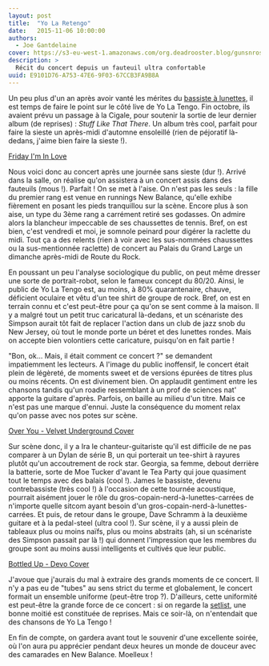 ```yaml
---
layout: post
title:  "Yo La Retengo"
date:   2015-11-06 10:00:00
authors: 
  - Joe Gantdelaine
cover: https://s3-eu-west-1.amazonaws.com/org.deadrooster.blog/gunsnroses.jpg
description: >
  Récit du concert depuis un fauteuil ultra confortable
uuid: E9101D76-A753-47E6-9F03-67CCB3FA9B8A
---
```


Un peu plus d'un an après avoir vanté les mérites du [bassiste à lunettes](http://www.deadrooster.org/Yo-La-Dumpo), il est temps de faire le point sur le côté live de Yo La Tengo. Fin octobre, ils avaient prévu un passage à la Cigale, pour soutenir la sortie de leur dernier album (de reprises) : *Stuff Like That There*. Un album très cool, parfait pour faire la sieste un après-midi d'automne ensoleillé (rien de péjoratif là-dedans, j'aime bien faire la sieste !).

[Friday I'm In Love](https://www.youtube.com/watch?v=jJwTSTlpsak)

Nous voici donc au concert après une journée sans sieste (dur&nbsp;!). Arrivé dans la salle, on réalise qu'on assistera à un concert assis dans des fauteuils (mous&nbsp;!). Parfait ! On se met à l'aise. On n'est pas les seuls : la fille du premier rang est venue en runnings New Balance, qu'elle exhibe fièrement en posant les pieds tranquillou sur la scène. Encore plus à son aise, un type du 3ème rang a carrément retiré ses godasses. On admire alors la blancheur impeccable de ses chaussettes de tennis. Bref, on est bien, c'est vendredi et moi, je somnole peinard pour digérer la raclette du midi. Tout ça a des relents (rien à voir avec les sus-nommées chaussettes ou la sus-mentionnée raclette) de concert au Palais du Grand Large un dimanche après-midi de Route du Rock.

En poussant un peu l'analyse sociologique du public, on peut même dresser une sorte de portrait-robot, selon le fameux concept du 80/20. Ainsi, le public de Yo La Tengo est, au moins, à 80% quarantenaire, chauve, déficient oculaire et vêtu d'un tee shirt de groupe de rock. Bref, on est en terrain connu et c'est peut-être pour ça qu'on se sent comme à la maison. Il y a malgré tout un petit truc caricatural là-dedans, et un scénariste des Simpson aurait tôt fait de replacer l'action dans un club de jazz snob du New Jersey, où tout le monde porte un béret et des lunettes rondes. Mais on accepte bien volontiers cette caricature, puisqu'on en fait partie !

"Bon, ok... Mais, il était comment ce concert ?" se demandent impatiemment les lecteurs. A l'image du public inoffensif, le concert était plein de légèreté, de moments sweet et de versions épurées de titres plus ou moins récents. On est divinement bien. On applaudit gentiment entre les chansons tandis qu'un roadie ressemblant à un prof de sciences nat' apporte la guitare d'après. Parfois, on baille au milieu d'un titre. Mais ce n'est pas une marque d'ennui. Juste la conséquence du moment relax qu'on passe avec nos potes sur scène. 

[Over You - Velvet Underground Cover](https://www.youtube.com/watch?v=UbHnyPV8UU4)

Sur scène donc, il y a Ira le chanteur-guitariste qu'il est difficile de ne pas comparer à un Dylan de série B, un qui porterait un tee-shirt à rayures plutôt qu'un accoutrement de rock star. Georgia, sa femme, debout derrière la batterie, sorte de Moe Tucker d'avant le Tea Party qui joue quasiment tout le temps avec des balais (cool !). James le bassiste, devenu contrebassiste (très cool !) à l'occasion de cette tournée acoustique, pourrait aisément jouer le rôle du gros-copain-nerd-à-lunettes-carrées de n'importe quelle sitcom ayant besoin d'un gros-copain-nerd-à-lunettes-carrées. Et puis, de retour dans le groupe, Dave Schramm à la deuxième guitare et à la pedal-steel (ultra cool !). Sur scène, il y a aussi plein de tableaux plus ou moins naïfs, plus ou moins abstraits (ah, si un scénariste des Simpson passait par là !) qui donnent l'impression que les membres du groupe sont au moins aussi intelligents et cultivés que leur public.

[Bottled Up - Devo Cover](https://www.youtube.com/watch?v=khnidn-AFoI)

J'avoue que j'aurais du mal à extraire des grands moments de ce concert. Il n'y a pas eu de "tubes" au sens strict du terme et globalement, le concert formait un ensemble uniforme (peut-être trop ?). D'ailleurs, cette uniformité est peut-être la grande force de ce concert : si on regarde la [setlist](http://www.setlist.fm/setlist/yo-la-tengo/2015/la-cigale-paris-france-bf58142.html), une bonne moitié est constituée de reprises. Mais ce soir-là, on n'entendait que des chansons de Yo La Tengo !

En fin de compte, on gardera avant tout le souvenir d'une excellente soirée, où l'on aura pu apprécier pendant deux heures un monde de douceur avec des camarades en New Balance. Moelleux !
